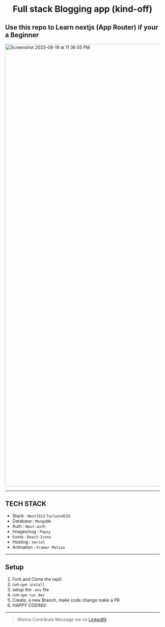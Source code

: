 <h1 style="text-align: center;" >Full stack Blogging app (kind-off)</h1>

##  Use this repo to Learn nextjs (App Router) if your a Beginner
<img width="1438" alt="Screenshot 2023-08-19 at 11 36 05 PM" src="https://github.com/shrix1/blog/assets/92677078/57c5dc9c-bc3d-4f80-9747-72d726ae9d25">



---
## TECH STACK 
 - Stack : `NextJS13` `TailwindCSS`
 - Database : `MongoDB`
 - Auth : `Next-auth`
 - Images/svg : `Popsy`
 - Icons : `React-Icons`
 - Hosting : `Vercel`
 - Animation : `Framer Motion`

---
## Setup
1. Fork and Clone the rep0
2. run `npm install`
3. setup the `.env` file
4. run `npm run dev`
5. Create, a new Branch, make code change make a PR
6. HAPPY CODING!
---

>  Wanna Contribute Message me on <a href="https://www.linkedin.com/in/shrix1/">LinkedIN</a>


